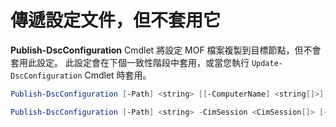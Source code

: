 # 傳遞設定文件，但不套用它

**Publish-DscConfiguration** Cmdlet 將設定 MOF 檔案複製到目標節點，但不會套用此設定。 此設定會在下個一致性階段中套用，或當您執行 `Update-DscConfiguration` Cmdlet 時套用。

```powershell
Publish-DscConfiguration [-Path] <string> [[-ComputerName] <string[]>] [-Force] [-Credential <pscredential>] [-ThrottleLimit <int>] [-WhatIf] [-Confirm] [<CommonParameters>]

Publish-DscConfiguration [-Path] <string> -CimSession <CimSession[]> [-Force] [-ThrottleLimit <int>] [-WhatIf] [-Confirm] [<CommonParameters>]
```
<!--HONumber=Mar16_HO2-->
